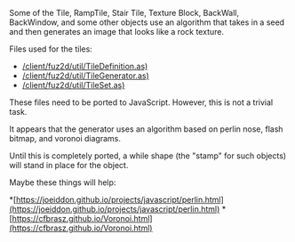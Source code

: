 Some of the Tile, RampTile, Stair Tile, Texture Block, BackWall, BackWindow, and some other objects use an algorithm that takes in a seed and then generates an image that looks like a rock texture. 

Files used for the tiles:

* [/client/fuz2d/util/TileDefinition.as)](/client/fuz2d/util/TileDefinition.as)
* [/client/fuz2d/util/TileGenerator.as)](/client/fuz2d/util/TileDefinition.as)
* [/client/fuz2d/util/TileSet.as)](/client/fuz2d/util/TileDefinition.as)

These files need to be ported to JavaScript. However, this is not a trivial task.

It appears that the generator uses an algorithm based on perlin nose, flash bitmap, and voronoi diagrams.

Until this is completely ported, a while shape (the "stamp" for such objects) will stand in place for the object. 

Maybe these things will help:

*[https://joeiddon.github.io/projects/javascript/perlin.html](https://joeiddon.github.io/projects/javascript/perlin.html)
*[https://cfbrasz.github.io/Voronoi.html](https://cfbrasz.github.io/Voronoi.html)